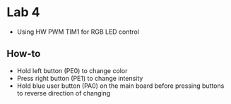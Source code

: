 # Lab 4

- Using HW PWM TIM1 for RGB LED control

## How-to
- Hold left button (PE0) to change color
- Press right button (PE1) to change intensity
- Hold blue user button (PA0) on the main board before pressing buttons to reverse direction of changing
